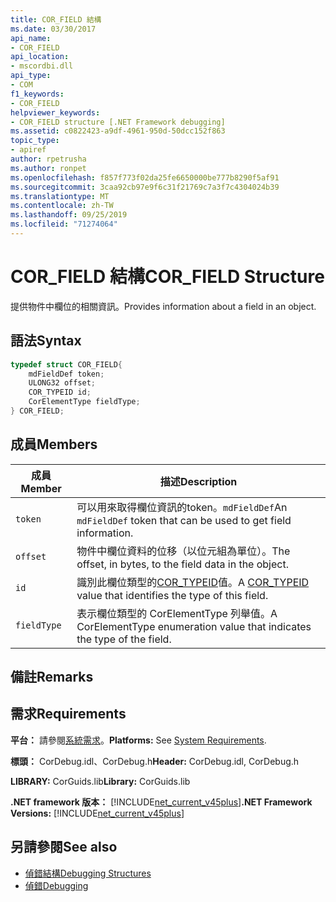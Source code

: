 ```yaml
---
title: COR_FIELD 結構
ms.date: 03/30/2017
api_name:
- COR_FIELD
api_location:
- mscordbi.dll
api_type:
- COM
f1_keywords:
- COR_FIELD
helpviewer_keywords:
- COR_FIELD structure [.NET Framework debugging]
ms.assetid: c0822423-a9df-4961-950d-50dcc152f863
topic_type:
- apiref
author: rpetrusha
ms.author: ronpet
ms.openlocfilehash: f857f773f02da25fe6650000be777b8290f5af91
ms.sourcegitcommit: 3caa92cb97e9f6c31f21769c7a3f7c4304024b39
ms.translationtype: MT
ms.contentlocale: zh-TW
ms.lasthandoff: 09/25/2019
ms.locfileid: "71274064"
---
```

# <a name="cor_field-structure"></a><span data-ttu-id="f39e8-102">COR_FIELD 結構</span><span class="sxs-lookup"><span data-stu-id="f39e8-102">COR_FIELD Structure</span></span>
<span data-ttu-id="f39e8-103">提供物件中欄位的相關資訊。</span><span class="sxs-lookup"><span data-stu-id="f39e8-103">Provides information about a field in an object.</span></span>  
  
## <a name="syntax"></a><span data-ttu-id="f39e8-104">語法</span><span class="sxs-lookup"><span data-stu-id="f39e8-104">Syntax</span></span>  
  
```cpp  
typedef struct COR_FIELD{  
    mdFieldDef token;  
    ULONG32 offset;  
    COR_TYPEID id;  
    CorElementType fieldType;  
} COR_FIELD;  
```  
  
## <a name="members"></a><span data-ttu-id="f39e8-105">成員</span><span class="sxs-lookup"><span data-stu-id="f39e8-105">Members</span></span>  
  
|<span data-ttu-id="f39e8-106">成員</span><span class="sxs-lookup"><span data-stu-id="f39e8-106">Member</span></span>|<span data-ttu-id="f39e8-107">描述</span><span class="sxs-lookup"><span data-stu-id="f39e8-107">Description</span></span>|  
|------------|-----------------|  
|`token`|<span data-ttu-id="f39e8-108">可以用來取得欄位資訊的token。`mdFieldDef`</span><span class="sxs-lookup"><span data-stu-id="f39e8-108">An `mdFieldDef` token that can be used to get field information.</span></span>|  
|`offset`|<span data-ttu-id="f39e8-109">物件中欄位資料的位移（以位元組為單位）。</span><span class="sxs-lookup"><span data-stu-id="f39e8-109">The offset, in bytes, to the field data in the object.</span></span>|  
|`id`|<span data-ttu-id="f39e8-110">識別此欄位類型的[COR_TYPEID](cor-typeid-structure.md)值。</span><span class="sxs-lookup"><span data-stu-id="f39e8-110">A [COR_TYPEID](cor-typeid-structure.md) value that identifies the type of this field.</span></span>|  
|`fieldType`|<span data-ttu-id="f39e8-111">表示欄位類型的 CorElementType 列舉值。</span><span class="sxs-lookup"><span data-stu-id="f39e8-111">A CorElementType enumeration value that indicates the type of the field.</span></span>|  
  
## <a name="remarks"></a><span data-ttu-id="f39e8-112">備註</span><span class="sxs-lookup"><span data-stu-id="f39e8-112">Remarks</span></span>  
  
## <a name="requirements"></a><span data-ttu-id="f39e8-113">需求</span><span class="sxs-lookup"><span data-stu-id="f39e8-113">Requirements</span></span>  
 <span data-ttu-id="f39e8-114">**平台：** 請參閱[系統需求](../../get-started/system-requirements.md)。</span><span class="sxs-lookup"><span data-stu-id="f39e8-114">**Platforms:** See [System Requirements](../../get-started/system-requirements.md).</span></span>  
  
 <span data-ttu-id="f39e8-115">**標頭：** CorDebug.idl、CorDebug.h</span><span class="sxs-lookup"><span data-stu-id="f39e8-115">**Header:** CorDebug.idl, CorDebug.h</span></span>  
  
 <span data-ttu-id="f39e8-116">**LIBRARY:** CorGuids.lib</span><span class="sxs-lookup"><span data-stu-id="f39e8-116">**Library:** CorGuids.lib</span></span>  
  
 <span data-ttu-id="f39e8-117">**.NET framework 版本：** [!INCLUDE[net_current_v45plus](../../../../includes/net-current-v45plus-md.md)]</span><span class="sxs-lookup"><span data-stu-id="f39e8-117">**.NET Framework Versions:** [!INCLUDE[net_current_v45plus](../../../../includes/net-current-v45plus-md.md)]</span></span>  
  
## <a name="see-also"></a><span data-ttu-id="f39e8-118">另請參閱</span><span class="sxs-lookup"><span data-stu-id="f39e8-118">See also</span></span>

- [<span data-ttu-id="f39e8-119">偵錯結構</span><span class="sxs-lookup"><span data-stu-id="f39e8-119">Debugging Structures</span></span>](debugging-structures.md)
- [<span data-ttu-id="f39e8-120">偵錯</span><span class="sxs-lookup"><span data-stu-id="f39e8-120">Debugging</span></span>](index.md)
